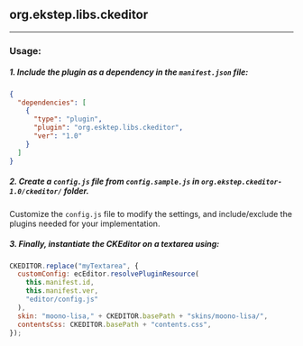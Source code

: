 ## org.ekstep.libs.ckeditor

---

### Usage:

##### 1. Include the plugin as a dependency in the `manifest.json` file:

```json
{
  "dependencies": [
    {
      "type": "plugin",
      "plugin": "org.esktep.libs.ckeditor",
      "ver": "1.0"
    }
  ]
}
```

##### 2. Create a `config.js` file from `config.sample.js` in `org.ekstep.ckeditor-1.0/ckeditor/` folder.

Customize the `config.js` file to modify the settings, and include/exclude the plugins needed for your implementation.

##### 3. Finally, instantiate the CKEditor on a textarea using:

```js
CKEDITOR.replace("myTextarea", {
  customConfig: ecEditor.resolvePluginResource(
    this.manifest.id,
    this.manifest.ver,
    "editor/config.js"
  ),
  skin: "moono-lisa," + CKEDITOR.basePath + "skins/moono-lisa/",
  contentsCss: CKEDITOR.basePath + "contents.css",
});
```
